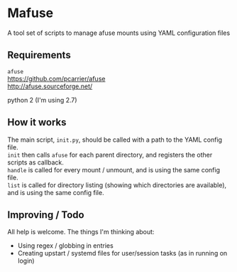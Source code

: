 # Mafuse
A tool set of scripts to manage afuse mounts using YAML configuration files

## Requirements
`afuse`  
<https://github.com/pcarrier/afuse>  
<http://afuse.sourceforge.net/>  

python 2 (I'm using 2.7)

## How it works
The main script, `init.py`, should be called with a path to the YAML config file.  
`init` then calls `afuse` for each parent directory, and registers the other scripts as callback.  
`handle` is called for every mount / unmount, and is using the same config file.  
`list` is called for directory listing (showing which directories are available), and is using the same config file.

## Improving / Todo
All help is welcome. The things I'm thinking about:
* Using regex / globbing in entries
* Creating upstart / systemd files for user/session tasks (as in running on login)
